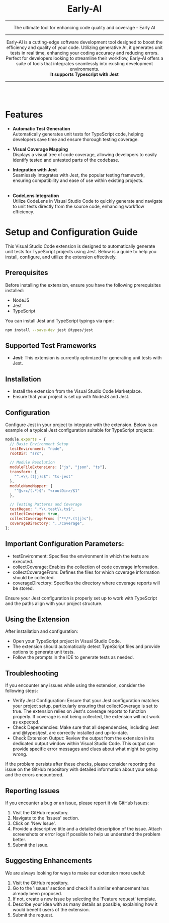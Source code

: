 <div align="center">

# Early-AI

---

The ultimate tool for enhancing code quality and coverage - Early AI

---

Early-AI is a cutting-edge software development tool designed to boost the efficiency and quality of your code. Utilizing generative AI, it generates unit tests in real time, enhancing your coding accuracy and reducing errors. Perfect for developers looking to streamline their workflow, Early-AI offers a suite of tools that integrates seamlessly into existing development environments.
<br>
<strong>It supports Typescript with Jest</strong>

</div>

---

<br></br>

# Features

* <strong>Automatic Test Generation</strong>
  <br> Automatically generates unit tests for TypeScript code, helping developers save time and ensure thorough testing coverage.

* <strong>Visual Coverage Mapping</strong>
  <br> Displays a visual tree of code coverage, allowing developers to easily identify tested and untested parts of the codebase.
* <strong>Integration with Jest</strong>
  <br> Seamlessly integrates with Jest, the popular testing framework, ensuring compatibility and ease of use within existing projects. <br><br>
* <strong>CodeLens Integration</strong>
  <br> Utilize CodeLens in Visual Studio Code to quickly generate and navigate to unit tests directly from the source code, enhancing workflow efficiency.

# Setup and Configuration Guide

This Visual Studio Code extension is designed to automatically generate unit tests for TypeScript projects using Jest. Below is a guide to help you install, configure, and utilize the extension effectively.

## Prerequisites
Before installing the extension, ensure you have the following prerequisites installed:
- NodeJS
- Jest
- TypeScript

You can install Jest and TypeScript typings via npm:

```bash
npm install --save-dev jest @types/jest
```

## Supported Test Frameworks
- **Jest**: This extension is currently optimized for generating unit tests with Jest.

## Installation
- Install the extension from the Visual Studio Code Marketplace.
- Ensure that your project is set up with NodeJS and Jest.

## Configuration
Configure Jest in your project to integrate with the extension. Below is an example of a typical Jest configuration suitable for TypeScript projects:

```javascript
module.exports = {
  // Basic Environment Setup
  testEnvironment: "node",
  rootDir: "src",

  // Module Resolution
  moduleFileExtensions: ["js", "json", "ts"],
  transform: {
    "^.+\\.(t|j)s$": "ts-jest"
  },
  moduleNameMapper: {
    "^@src/(.*)$": "<rootDir>/$1"
  },

  // Testing Patterns and Coverage
  testRegex: ".*\\.test\\.ts$",
  collectCoverage: true,
  collectCoverageFrom: ["**/*.(t|j)s"],
  coverageDirectory: "../coverage",
};
```

## Important Configuration Parameters:
- testEnvironment: Specifies the environment in which the tests are executed.
- collectCoverage: Enables the collection of code coverage information.
- collectCoverageFrom: Defines the files for which coverage information should be collected.
- coverageDirectory: Specifies the directory where coverage reports will be stored.

Ensure your Jest configuration is properly set up to work with TypeScript and the paths align with your project structure.

## Using the Extension
After installation and configuration:

- Open your TypeScript project in Visual Studio Code.
- The extension should automatically detect TypeScript files and provide options to generate unit tests.
- Follow the prompts in the IDE to generate tests as needed.

## Troubleshooting
If you encounter any issues while using the extension, consider the following steps:

- Verify Jest Configuration: Ensure that your Jest configuration matches your project setup, particularly ensuring that collectCoverage is set to true. The extension relies on Jest's coverage reports to function properly. If coverage is not being collected, the extension will not work as expected.
- Check Dependencies: Make sure that all dependencies, including Jest and @types/jest, are correctly installed and up-to-date.
- Check Extension Output: Review the output from the extension in its dedicated output window within Visual Studio Code. This output can provide specific error messages and clues about what might be going wrong.

If the problem persists after these checks, please consider reporting the issue on the GitHub repository with detailed information about your setup and the errors encountered.

## Reporting Issues
If you encounter a bug or an issue, please report it via GitHub Issues:

1. Visit the GitHub repository.
2. Navigate to the 'Issues' section.
3. Click on 'New Issue'.
4. Provide a descriptive title and a detailed description of the issue. Attach screenshots or error logs if possible to help us understand the problem better.
5. Submit the issue.

## Suggesting Enhancements
We are always looking for ways to make our extension more useful:

1. Visit the GitHub repository.
2. Go to the 'Issues' section and check if a similar enhancement has already been proposed.
3. If not, create a new issue by selecting the 'Feature request' template.
4. Describe your idea with as many details as possible, explaining how it would benefit users of the extension.
5. Submit the request.
